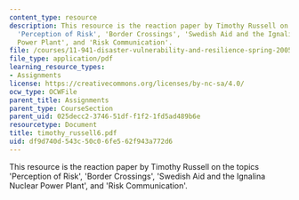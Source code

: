 ```yaml
---
content_type: resource
description: This resource is the reaction paper by Timothy Russell on the topics
  'Perception of Risk', 'Border Crossings', 'Swedish Aid and the Ignalina Nuclear
  Power Plant', and 'Risk Communication'.
file: /courses/11-941-disaster-vulnerability-and-resilience-spring-2005/df9d740d543c50c06fe562f943a772d6_timothy_russell6.pdf
file_type: application/pdf
learning_resource_types:
- Assignments
license: https://creativecommons.org/licenses/by-nc-sa/4.0/
ocw_type: OCWFile
parent_title: Assignments
parent_type: CourseSection
parent_uid: 025decc2-3746-51df-f1f2-1fd5ad489b6e
resourcetype: Document
title: timothy_russell6.pdf
uid: df9d740d-543c-50c0-6fe5-62f943a772d6
---
```

This resource is the reaction paper by Timothy Russell on the topics 'Perception of Risk', 'Border Crossings', 'Swedish Aid and the Ignalina Nuclear Power Plant', and 'Risk Communication'.